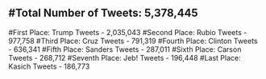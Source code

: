 #Total Number of Tweets: 5,378,445 
---
#First Place: Trump Tweets - 2,035,043
#Second Place: Rubio Tweets - 977,758
#Third Place: Cruz Tweets - 791,319
#Fourth Place: Clinton Tweets - 636,341
#Fifth Place: Sanders Tweets - 287,011
#Sixth Place: Carson Tweets - 268,712
#Seventh Place: Jeb! Tweets - 196,448
#Last Place: Kasich Tweets - 186,773

